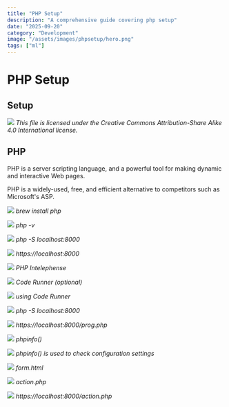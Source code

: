 ```yaml
---
title: "PHP Setup"
description: "A comprehensive guide covering php setup"
date: "2025-09-20"
category: "Development"
image: "/assets/images/phpsetup/hero.png"
tags: ["ml"]
---
```


# PHP Setup

## Setup

![](/assets/images/phpsetup/php-logo.svg)
*This file is licensed under the Creative Commons Attribution-Share Alike 4.0 International license.*


## PHP

PHP is a server scripting language, and a powerful tool for making dynamic and interactive Web pages.

PHP is a widely-used, free, and efficient alternative to competitors such as Microsoft's ASP.

![](/assets/images/phpsetup/screenshot-2024-08-24-at-9.31.34pm-1146x740.png)
*brew install php*

![](/assets/images/phpsetup/screenshot-2024-08-24-at-9.33.26pm-1144x742.png)
*php -v*

![](/assets/images/phpsetup/screenshot-2024-08-24-at-9.34.08pm-1142x746.png)
*php -S localhost:8000*

![](/assets/images/phpsetup/screenshot-2024-08-24-at-9.34.43pm-1736x580.png)
*https://localhost:8000*

![](/assets/images/phpsetup/screenshot-2024-08-24-at-9.39.18pm-1831x604.png)
*PHP Intelephense*

![](/assets/images/phpsetup/screenshot-2024-08-24-at-9.40.15pm-1831x614.png)
*Code Runner (optional)*

![](/assets/images/phpsetup/screenshot-2024-08-24-at-9.42.37pm-1831x837.png)
*using Code Runner*

![](/assets/images/phpsetup/screenshot-2024-08-24-at-10.30.13pm-1831x841.png)
*php -S localhost:8000*

![](/assets/images/phpsetup/screenshot-2024-08-24-at-10.30.40pm-1831x398.png)
*https://localhost:8000/prog.php*

![](/assets/images/phpsetup/screenshot-2024-08-24-at-10.32.05pm-1831x846.png)
*phpinfo()*

![](/assets/images/phpsetup/screenshot-2024-08-24-at-10.32.25pm-1831x991.png)
*phpinfo() is used to check configuration settings*

![](/assets/images/phpsetup/screenshot-2024-08-24-at-10.34.44pm-1831x489.png)
*form.html*

![](/assets/images/phpsetup/screenshot-2024-08-24-at-10.36.11pm-1831x336.png)
*action.php*

![](/assets/images/phpsetup/screenshot-2024-08-24-at-10.36.30pm-1831x339.png)
*https://localhost:8000/action.php*
